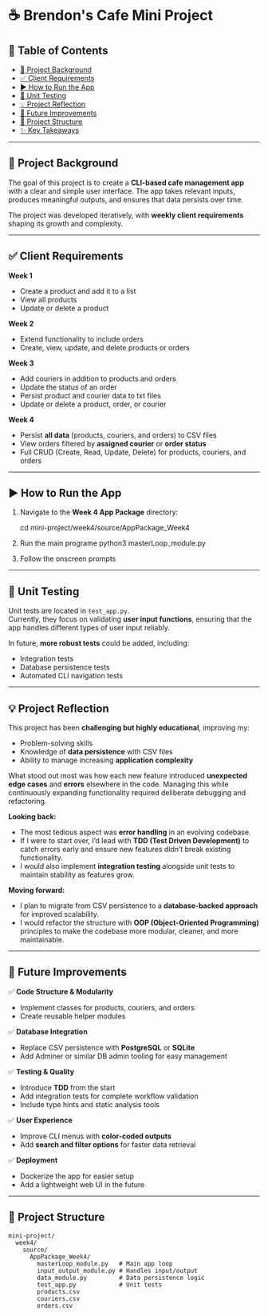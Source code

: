 # ☕ Brendon's Cafe Mini Project  

## 📑 Table of Contents  

- [📖 Project Background](#-project-background)  
- [✅ Client Requirements](#-client-requirements)  
- [▶️ How to Run the App](#️-how-to-run-the-app)  
- [🧪 Unit Testing](#-unit-testing)  
- [💡 Project Reflection](#-project-reflection)  
- [🚀 Future Improvements](#-future-improvements)  
- [📂 Project Structure](#-project-structure)  
- [✨ Key Takeaways](#-key-takeaways)  

---

## 📖 Project Background  

The goal of this project is to create a **CLI-based cafe management app** with a clear and simple user interface. The app takes relevant inputs, produces meaningful outputs, and ensures that data persists over time.  

The project was developed iteratively, with **weekly client requirements** shaping its growth and complexity.  

---

## ✅ Client Requirements  

**Week 1**  
- Create a product and add it to a list  
- View all products  
- Update or delete a product  

**Week 2**  
- Extend functionality to include orders  
- Create, view, update, and delete products or orders  

**Week 3**  
- Add couriers in addition to products and orders  
- Update the status of an order  
- Persist product and courier data to txt files
- Update or delete a product, order, or courier  

**Week 4**  
- Persist **all data** (products, couriers, and orders) to CSV files  
- View orders filtered by **assigned courier** or **order status**  
- Full CRUD (Create, Read, Update, Delete) for products, couriers, and orders  

---

## ▶️ How to Run the App  

1. Navigate to the **Week 4 App Package** directory:  

   cd mini-project/week4/source/AppPackage_Week4
2. Run the main programe
   python3 masterLoop_module.py
3. Follow the onscreen prompts

---

## 🧪 Unit Testing  

Unit tests are located in `test_app.py`.  
Currently, they focus on validating **user input functions**, ensuring that the app handles different types of user input reliably.  

In future, **more robust tests** could be added, including:  
- Integration tests  
- Database persistence tests  
- Automated CLI navigation tests  

---

## 💡 Project Reflection  

This project has been **challenging but highly educational**, improving my:  
- Problem-solving skills  
- Knowledge of **data persistence** with CSV files  
- Ability to manage increasing **application complexity**  

What stood out most was how each new feature introduced **unexpected edge cases** and **errors** elsewhere in the code. Managing this while continuously expanding functionality required deliberate debugging and refactoring.  

**Looking back:**  
- The most tedious aspect was **error handling** in an evolving codebase.  
- If I were to start over, I’d lead with **TDD (Test Driven Development)** to catch errors early and ensure new features didn’t break existing functionality.  
- I would also implement **integration testing** alongside unit tests to maintain stability as features grow.  

**Moving forward:**  
- I plan to migrate from CSV persistence to a **database-backed approach** for improved scalability.  
- I would refactor the structure with **OOP (Object-Oriented Programming)** principles to make the codebase more modular, cleaner, and more maintainable.  

---

## 🚀 Future Improvements  

✅ **Code Structure & Modularity**  
- Implement classes for products, couriers, and orders  
- Create reusable helper modules  

✅ **Database Integration**  
- Replace CSV persistence with **PostgreSQL** or **SQLite**  
- Add Adminer or similar DB admin tooling for easy management  

✅ **Testing & Quality**  
- Introduce **TDD** from the start  
- Add integration tests for complete workflow validation  
- Include type hints and static analysis tools  

✅ **User Experience**  
- Improve CLI menus with **color-coded outputs**  
- Add **search and filter options** for faster data retrieval  

✅ **Deployment**  
- Dockerize the app for easier setup  
- Add a lightweight web UI in the future  

---

## 📂 Project Structure  

```plaintext
mini-project/
  week4/
    source/
      AppPackage_Week4/
        masterLoop_module.py   # Main app loop
        input_output_module.py # Handles input/output
        data_module.py         # Data persistence logic
        test_app.py            # Unit tests
        products.csv
        couriers.csv
        orders.csv
